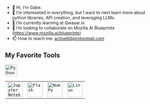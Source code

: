 - 👋 Hi, I’m Gabe.
- 👀 I’m intereseted in everything, but I want to next learn more about python libraries, API creation, and leveraging LLMs.
- 🌱 I’m currently learning at Qwasar.io
- 💞️ I’m looking to collaborate on Mozilla AI Blueprints (https://www.mozilla.ai/blueprints)
- 📫 How to reach me: active6@protonmail.com

## My Favorite Tools
<p align="left">
  <a href="https://www.python.org/">
    <img src="https://raw.githubusercontent.com/marwin1991/profile-technology-icons/main/icons/python.png" alt="Python" width="40" height="40"/>
  </a>

<div align="center">

<table>

<tr>

<td><code><img width="50" src="https://raw.githubusercontent.com/marwin1991/profile-technology-icons/refs/heads/main/icons/jupyter_notebook.png" alt="Jupyter Notebook" title="Jupyter Notebook"/></code></td>

<td><code><img width="50" src="https://raw.githubusercontent.com/marwin1991/profile-technology-icons/refs/heads/main/icons/flask.png" alt="Flask" title="Flask"/></code></td>

<td><code><img width="50" src="https://raw.githubusercontent.com/marwin1991/profile-technology-icons/refs/heads/main/icons/numpy.png" alt="NumPy" title="NumPy"/></code></td>

<td><code><img width="50" src="https://raw.githubusercontent.com/marwin1991/profile-technology-icons/refs/heads/main/icons/linux.png" alt="Linux" title="Linux"/></code></td>

</tr>

</table>

</div>


<!---
0bitbybit/0bitbybit is a ✨ special ✨ repository because its `README.md` (this file) appears on your GitHub profile.
You can click the Preview link to take a look at your changes.
--->

